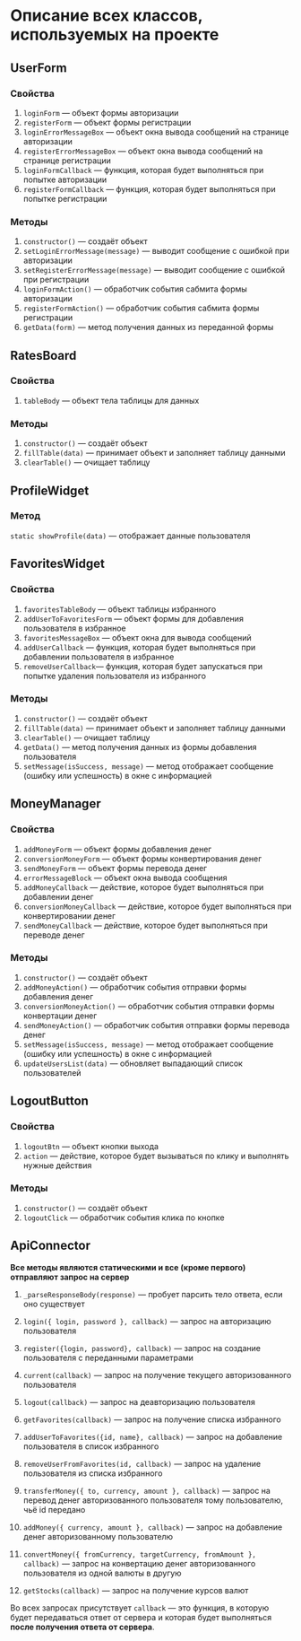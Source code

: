 # Описание всех классов, используемых на проекте

## UserForm
### Свойства
1. `loginForm` — объект формы авторизации
2. `registerForm` — объект формы регистрации
3. `loginErrorMessageBox` — объект окна вывода сообщений на странице авторизации
4. `registerErrorMessageBox` — объект окна вывода сообщений на странице регистрации
5. `loginFormCallback` — функция, которая будет выполняться при попытке авторизации
6. `registerFormCallback` — функция, которая будет выполняться при попытке регистрации
### Методы
1. `constructor()` — создаёт объект
2. `setLoginErrorMessage(message)` — выводит сообщение с ошибкой при авторизации
3. `setRegisterErrorMessage(message)` — выводит сообщение с ошибкой при регистрации
4. `loginFormAction()` — обработчик события сабмита формы авторизации
5. `registerFormAction()` — обработчик события сабмита формы регистрации
6. `getData(form)` — метод получения данных из переданной формы

## RatesBoard
### Свойства
1. `tableBody` — объект тела таблицы для данных

### Методы
1. `constructor()` — создаёт объект
2. `fillTable(data)` — принимает объект и заполняет таблицу данными
3. `clearTable()` — очищает таблицу

## ProfileWidget
### Метод
`static showProfile(data)` — отображает данные пользователя

## FavoritesWidget
### Свойства
1. `favoritesTableBody` — объект таблицы избранного
2. `addUserToFavoritesForm` — объект формы для добавления пользователя в избранное
3. `favoritesMessageBox` — объект окна для вывода сообщений
4. `addUserCallback` — функция, которая будет выполняться при добавлении пользователя в избранное
5. `removeUserCallback`— функция, которая будет запускаться при попытке удаления пользователя из избранного
### Методы
1. `constructor()` — создаёт объект
2. `fillTable(data)` — принимает объект и заполняет таблицу данными
3. `clearTable()` — очищает таблицу
4. `getData()` — метод получения данных из формы добавления пользователя
5. `setMessage(isSuccess, message)` — метод отображает сообщение (ошибку или успешность) в окне с информацией

## MoneyManager
### Свойства
1. `addMoneyForm` — объект формы добавления денег
2. `conversionMoneyForm` — объект формы конвертирования денег
3. `sendMoneyForm` — объект формы перевода денег
4. `errorMessageBlock` — объект окна вывода сообщения
5. `addMoneyCallback` — действие, которое будет выполняться при добавлении денег
6. `conversionMoneyCallback` — действие, которое будет выполняться при конвертировании денег
7. `sendMoneyCallback` — действие, которое будет выполняться при переводе денег
### Методы
1. `constructor()` — создаёт объект
2. `addMoneyAction()` — обработчик события отправки формы добавления денег
3. `conversionMoneyAction()` — обработчик события отправки формы конвертации денег
4. `sendMoneyAction()` — обработчик события отправки формы перевода денег
5. `setMessage(isSuccess, message)` — метод отображает сообщение (ошибку или успешность) в окне с информацией
6. `updateUsersList(data)` — обновляет выпадающий список пользователей

## LogoutButton
### Свойства
1. `logoutBtn` — объект кнопки выхода
2. `action` — действие, которое будет вызываться по клику и выполнять нужные действия
### Методы
1. `constructor()` — создаёт объект
2. `logoutClick` — обработчик события клика по кнопке

## ApiConnector
**Все методы являются статическими и все (кроме первого) отправляют запрос на сервер**
1. `_parseResponseBody(response)` — пробует парсить тело ответа, если оно существует

2. `login({ login, password }, callback)` — запрос на авторизацию пользователя
3. `register({login, password}, callback)` — запрос на создание пользователя с переданными параметрами
4. `current(callback)` — запрос на получение текущего авторизованного пользователя
5. `logout(callback)` — запрос на деавторизацию пользователя

6. `getFavorites(callback)` — запрос на получение списка избранного
7. `addUserToFavorites({id, name}, callback)` — запрос на добавление пользователя в список избранного
8. `removeUserFromFavorites(id, callback)` — запрос на удаление пользователя из списка избранного

9. `transferMoney({ to, currency, amount }, callback)` — запрос на перевод денег авторизованного пользователя тому пользователю, чьё id передано
10. `addMoney({ currency, amount }, callback)` — запрос на добавление денег авторизованному пользователю
11. `convertMoney({ fromCurrency, targetCurrency, fromAmount }, callback)` — запрос на конвертацию денег авторизованного пользователя из одной валюты в другую

12. `getStocks(callback)` — запрос на получение курсов валют

Во всех запросах присутствует `callback` — это функция, в которую будет передаваться ответ от сервера и которая будет выполняться **после получения ответа от сервера**.
